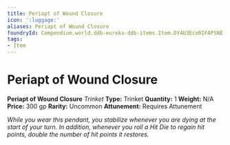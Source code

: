 ```yaml
---
title: Periapt of Wound Closure
icon: ':luggage:'
aliases: Periapt of Wound Closure
foundryId: Compendium.world.ddb-eureka-ddb-items.Item.DY4U3Eco0IFAPSNE
tags:
- Item
---
```


# Periapt of Wound Closure

**Periapt of Wound Closure**
_Trinket_
**Type:** Trinket
**Quantity:** 1
**Weight:** N/A
**Price:** 300 gp
**Rarity:** Uncommon
**Attunement:** Requires Attunement

*While you wear this pendant, you stabilize whenever you are dying at the start of your turn. In addition, whenever you roll a Hit Die to regain hit points, double the number of hit points it restores.*